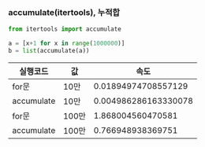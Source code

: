 ### accumulate(itertools), 누적합

```python
from itertools import accumulate

a = [x+1 for x in range(1000000)]
b = list(accumulate(a))
```

|실행코드|값|속도|
|-----|-----|-----|
|for문|10만|0.01894974708557129|
|accumulate|10만|0.004986286163330078|
|for문|100만|1.868004560470581|
|accumulate|100만|0.766948938369751|